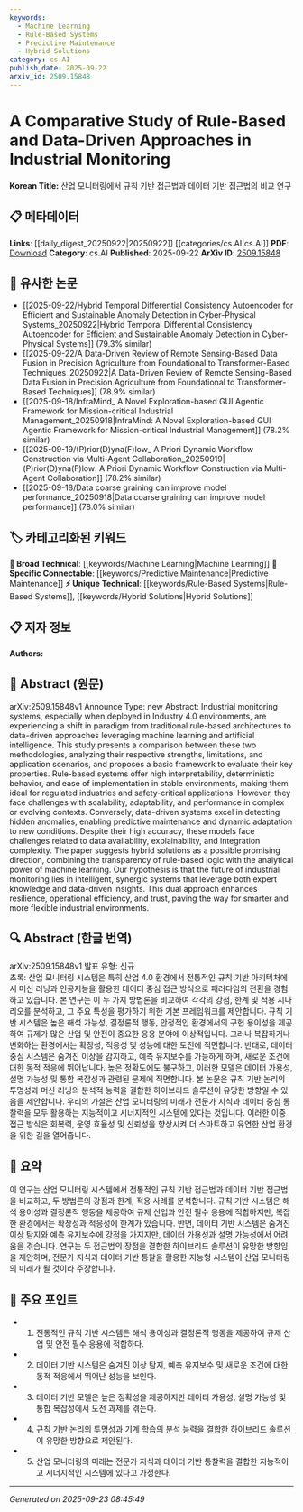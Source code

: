 ```yaml
---
keywords:
  - Machine Learning
  - Rule-Based Systems
  - Predictive Maintenance
  - Hybrid Solutions
category: cs.AI
publish_date: 2025-09-22
arxiv_id: 2509.15848
---
```


<!-- KEYWORD_LINKING_METADATA:
{
  "processed_timestamp": "2025-09-23T08:45:49.436205",
  "vocabulary_version": "1.0",
  "selected_keywords": [
    "Machine Learning",
    "Rule-Based Systems",
    "Predictive Maintenance",
    "Hybrid Solutions"
  ],
  "rejected_keywords": [],
  "similarity_scores": {
    "Machine Learning": 0.85,
    "Rule-Based Systems": 0.78,
    "Predictive Maintenance": 0.8,
    "Hybrid Solutions": 0.77
  },
  "extraction_method": "AI_prompt_based",
  "budget_applied": true,
  "candidates_json": {
    "candidates": [
      {
        "surface": "Machine Learning",
        "canonical": "Machine Learning",
        "aliases": [
          "ML"
        ],
        "category": "broad_technical",
        "rationale": "Machine Learning is a fundamental technology in data-driven approaches, providing strong connectivity with existing research.",
        "novelty_score": 0.45,
        "connectivity_score": 0.9,
        "specificity_score": 0.6,
        "link_intent_score": 0.85
      },
      {
        "surface": "Rule-Based Systems",
        "canonical": "Rule-Based Systems",
        "aliases": [
          "Rule-Based Architectures"
        ],
        "category": "unique_technical",
        "rationale": "Rule-Based Systems are a core focus of the paper, contrasting with data-driven methods, and are essential for understanding hybrid solutions.",
        "novelty_score": 0.7,
        "connectivity_score": 0.65,
        "specificity_score": 0.8,
        "link_intent_score": 0.78
      },
      {
        "surface": "Predictive Maintenance",
        "canonical": "Predictive Maintenance",
        "aliases": [],
        "category": "specific_connectable",
        "rationale": "Predictive Maintenance is a key application of data-driven systems, linking to industrial monitoring advancements.",
        "novelty_score": 0.55,
        "connectivity_score": 0.75,
        "specificity_score": 0.7,
        "link_intent_score": 0.8
      },
      {
        "surface": "Hybrid Solutions",
        "canonical": "Hybrid Solutions",
        "aliases": [
          "Hybrid Approaches"
        ],
        "category": "unique_technical",
        "rationale": "Hybrid Solutions represent a novel approach combining rule-based and data-driven systems, crucial for future developments.",
        "novelty_score": 0.65,
        "connectivity_score": 0.6,
        "specificity_score": 0.75,
        "link_intent_score": 0.77
      }
    ],
    "ban_list_suggestions": [
      "Industry 4.0",
      "Artificial Intelligence",
      "Data Availability"
    ]
  },
  "decisions": [
    {
      "candidate_surface": "Machine Learning",
      "resolved_canonical": "Machine Learning",
      "decision": "linked",
      "scores": {
        "novelty": 0.45,
        "connectivity": 0.9,
        "specificity": 0.6,
        "link_intent": 0.85
      }
    },
    {
      "candidate_surface": "Rule-Based Systems",
      "resolved_canonical": "Rule-Based Systems",
      "decision": "linked",
      "scores": {
        "novelty": 0.7,
        "connectivity": 0.65,
        "specificity": 0.8,
        "link_intent": 0.78
      }
    },
    {
      "candidate_surface": "Predictive Maintenance",
      "resolved_canonical": "Predictive Maintenance",
      "decision": "linked",
      "scores": {
        "novelty": 0.55,
        "connectivity": 0.75,
        "specificity": 0.7,
        "link_intent": 0.8
      }
    },
    {
      "candidate_surface": "Hybrid Solutions",
      "resolved_canonical": "Hybrid Solutions",
      "decision": "linked",
      "scores": {
        "novelty": 0.65,
        "connectivity": 0.6,
        "specificity": 0.75,
        "link_intent": 0.77
      }
    }
  ]
}
-->

# A Comparative Study of Rule-Based and Data-Driven Approaches in Industrial Monitoring

**Korean Title:** 산업 모니터링에서 규칙 기반 접근법과 데이터 기반 접근법의 비교 연구

## 📋 메타데이터

**Links**: [[daily_digest_20250922|20250922]] [[categories/cs.AI|cs.AI]]
**PDF**: [Download](https://arxiv.org/pdf/2509.15848.pdf)
**Category**: cs.AI
**Published**: 2025-09-22
**ArXiv ID**: [2509.15848](https://arxiv.org/abs/2509.15848)

## 🔗 유사한 논문
- [[2025-09-22/Hybrid Temporal Differential Consistency Autoencoder for Efficient and Sustainable Anomaly Detection in Cyber-Physical Systems_20250922|Hybrid Temporal Differential Consistency Autoencoder for Efficient and Sustainable Anomaly Detection in Cyber-Physical Systems]] (79.3% similar)
- [[2025-09-22/A Data-Driven Review of Remote Sensing-Based Data Fusion in Precision Agriculture from Foundational to Transformer-Based Techniques_20250922|A Data-Driven Review of Remote Sensing-Based Data Fusion in Precision Agriculture from Foundational to Transformer-Based Techniques]] (78.9% similar)
- [[2025-09-18/InfraMind_ A Novel Exploration-based GUI Agentic Framework for Mission-critical Industrial Management_20250918|InfraMind: A Novel Exploration-based GUI Agentic Framework for Mission-critical Industrial Management]] (78.2% similar)
- [[2025-09-19/(P)rior(D)yna(F)low_ A Priori Dynamic Workflow Construction via Multi-Agent Collaboration_20250919|(P)rior(D)yna(F)low: A Priori Dynamic Workflow Construction via Multi-Agent Collaboration]] (78.2% similar)
- [[2025-09-18/Data coarse graining can improve model performance_20250918|Data coarse graining can improve model performance]] (78.0% similar)

## 🏷️ 카테고리화된 키워드
**🧠 Broad Technical**: [[keywords/Machine Learning|Machine Learning]]
**🔗 Specific Connectable**: [[keywords/Predictive Maintenance|Predictive Maintenance]]
**⚡ Unique Technical**: [[keywords/Rule-Based Systems|Rule-Based Systems]], [[keywords/Hybrid Solutions|Hybrid Solutions]]

## 📋 저자 정보

**Authors:** 

## 📄 Abstract (원문)

arXiv:2509.15848v1 Announce Type: new 
Abstract: Industrial monitoring systems, especially when deployed in Industry 4.0 environments, are experiencing a shift in paradigm from traditional rule-based architectures to data-driven approaches leveraging machine learning and artificial intelligence. This study presents a comparison between these two methodologies, analyzing their respective strengths, limitations, and application scenarios, and proposes a basic framework to evaluate their key properties. Rule-based systems offer high interpretability, deterministic behavior, and ease of implementation in stable environments, making them ideal for regulated industries and safety-critical applications. However, they face challenges with scalability, adaptability, and performance in complex or evolving contexts. Conversely, data-driven systems excel in detecting hidden anomalies, enabling predictive maintenance and dynamic adaptation to new conditions. Despite their high accuracy, these models face challenges related to data availability, explainability, and integration complexity. The paper suggests hybrid solutions as a possible promising direction, combining the transparency of rule-based logic with the analytical power of machine learning. Our hypothesis is that the future of industrial monitoring lies in intelligent, synergic systems that leverage both expert knowledge and data-driven insights. This dual approach enhances resilience, operational efficiency, and trust, paving the way for smarter and more flexible industrial environments.

## 🔍 Abstract (한글 번역)

arXiv:2509.15848v1 발표 유형: 신규  
초록: 산업 모니터링 시스템은 특히 산업 4.0 환경에서 전통적인 규칙 기반 아키텍처에서 머신 러닝과 인공지능을 활용한 데이터 중심 접근 방식으로 패러다임의 전환을 경험하고 있습니다. 본 연구는 이 두 가지 방법론을 비교하여 각각의 강점, 한계 및 적용 시나리오를 분석하고, 그 주요 특성을 평가하기 위한 기본 프레임워크를 제안합니다. 규칙 기반 시스템은 높은 해석 가능성, 결정론적 행동, 안정적인 환경에서의 구현 용이성을 제공하여 규제가 많은 산업 및 안전이 중요한 응용 분야에 이상적입니다. 그러나 복잡하거나 변화하는 환경에서는 확장성, 적응성 및 성능에 대한 도전에 직면합니다. 반대로, 데이터 중심 시스템은 숨겨진 이상을 감지하고, 예측 유지보수를 가능하게 하며, 새로운 조건에 대한 동적 적응에 뛰어납니다. 높은 정확도에도 불구하고, 이러한 모델은 데이터 가용성, 설명 가능성 및 통합 복잡성과 관련된 문제에 직면합니다. 본 논문은 규칙 기반 논리의 투명성과 머신 러닝의 분석적 능력을 결합한 하이브리드 솔루션이 유망한 방향일 수 있음을 제안합니다. 우리의 가설은 산업 모니터링의 미래가 전문가 지식과 데이터 중심 통찰력을 모두 활용하는 지능적이고 시너지적인 시스템에 있다는 것입니다. 이러한 이중 접근 방식은 회복력, 운영 효율성 및 신뢰성을 향상시켜 더 스마트하고 유연한 산업 환경을 위한 길을 열어줍니다.

## 📝 요약

이 연구는 산업 모니터링 시스템에서 전통적인 규칙 기반 접근법과 데이터 기반 접근법을 비교하고, 두 방법론의 강점과 한계, 적용 사례를 분석합니다. 규칙 기반 시스템은 해석 용이성과 결정론적 행동을 제공하여 규제 산업과 안전 필수 응용에 적합하지만, 복잡한 환경에서는 확장성과 적응성에 한계가 있습니다. 반면, 데이터 기반 시스템은 숨겨진 이상 탐지와 예측 유지보수에 강점을 가지지만, 데이터 가용성과 설명 가능성에서 어려움을 겪습니다. 연구는 두 접근법의 장점을 결합한 하이브리드 솔루션이 유망한 방향임을 제안하며, 전문가 지식과 데이터 기반 통찰을 활용한 지능형 시스템이 산업 모니터링의 미래가 될 것이라 주장합니다.

## 🎯 주요 포인트

- 1. 전통적인 규칙 기반 시스템은 해석 용이성과 결정론적 행동을 제공하여 규제 산업 및 안전 필수 응용에 적합하다.
- 2. 데이터 기반 시스템은 숨겨진 이상 탐지, 예측 유지보수 및 새로운 조건에 대한 동적 적응에서 뛰어난 성능을 보인다.
- 3. 데이터 기반 모델은 높은 정확성을 제공하지만 데이터 가용성, 설명 가능성 및 통합 복잡성에서 도전 과제를 겪는다.
- 4. 규칙 기반 논리의 투명성과 기계 학습의 분석 능력을 결합한 하이브리드 솔루션이 유망한 방향으로 제안된다.
- 5. 산업 모니터링의 미래는 전문가 지식과 데이터 기반 통찰력을 결합한 지능적이고 시너지적인 시스템에 있다고 가정한다.


---

*Generated on 2025-09-23 08:45:49*